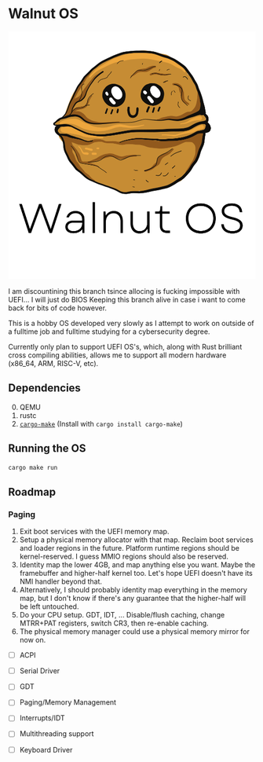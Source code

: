 # Walnut OS
<p align="center">
  <img alt="Walnut Logo" src="assets/img/WalnutComplete.svg">
</p>

I am discountining this branch tsince allocing is fucking impossible with UEFI...
I will just do BIOS 
Keeping this branch alive in case i want to come back for bits of code however.




This is a hobby OS developed very slowly as I attempt to work on outside of a fulltime job and fulltime studying for a cybersecurity degree.

Currently only plan to support UEFI OS's, which, along with Rust brilliant cross compiling abilities, allows me to support all modern hardware (x86_64, ARM, RISC-V, etc).

## Dependencies

0. QEMU
1. rustc
2. [`cargo-make`](https://github.com/sagiegurari/cargo-make) (Install with `cargo install cargo-make`)


## Running the OS

```bash
cargo make run
```
## Roadmap

### Paging

1. Exit boot services with the UEFI memory map.
2. Setup a physical memory allocator with that map. Reclaim boot services and loader regions in the future. Platform runtime regions should be kernel-reserved. I guess MMIO regions should also be reserved.
3. Identity map the lower 4GB, and map anything else you want. Maybe the framebuffer and higher-half kernel too. Let's hope UEFI doesn't have its NMI handler beyond that.
4. Alternatively, I should probably identity map everything in the memory map, but I don't know if there's any guarantee that the higher-half will be left untouched.
5. Do your CPU setup. GDT, IDT, ... Disable/flush caching, change MTRR+PAT registers, switch CR3, then re-enable caching.
6. The physical memory manager could use a physical memory mirror for now on.


- [ ] ACPI
- [ ] Serial Driver
- [ ] GDT
- [ ] Paging/Memory Management
- [ ] Interrupts/IDT
- [ ] Multithreading support
- [ ] Keyboard Driver




